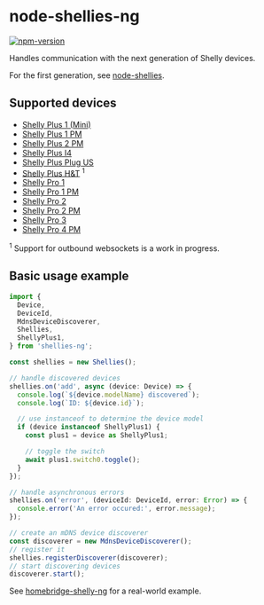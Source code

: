 # node-shellies-ng
[![npm-version](https://badgen.net/npm/v/shellies-ng)](https://www.npmjs.com/package/shellies-ng)

Handles communication with the next generation of Shelly devices.

For the first generation, see [node-shellies](https://github.com/alexryd/node-shellies).

## Supported devices

* [Shelly Plus 1 (Mini)](https://shelly-api-docs.shelly.cloud/gen2/Devices/ShellyPlus1)
* [Shelly Plus 1 PM](https://shelly-api-docs.shelly.cloud/gen2/Devices/ShellyPlus1PM)
* [Shelly Plus 2 PM](https://shelly-api-docs.shelly.cloud/gen2/Devices/ShellyPlus2PM)
* [Shelly Plus I4](https://shelly-api-docs.shelly.cloud/gen2/Devices/ShellyPlusI4)
* [Shelly Plus Plug US](https://shelly-api-docs.shelly.cloud/gen2/Devices/ShellyPlugUS)
* [Shelly Plus H&T](https://shelly-api-docs.shelly.cloud/gen2/Devices/ShellyPlusHT) <sup>1</sup>
* [Shelly Pro 1](https://shelly-api-docs.shelly.cloud/gen2/Devices/ShellyPro1)
* [Shelly Pro 1 PM](https://shelly-api-docs.shelly.cloud/gen2/Devices/ShellyPro1PM)
* [Shelly Pro 2](https://shelly-api-docs.shelly.cloud/gen2/Devices/ShellyPro2)
* [Shelly Pro 2 PM](https://shelly-api-docs.shelly.cloud/gen2/Devices/ShellyPro2PM)
* [Shelly Pro 3](https://shelly-api-docs.shelly.cloud/gen2/Devices/ShellyPro3)
* [Shelly Pro 4 PM](https://shelly-api-docs.shelly.cloud/gen2/Devices/ShellyPro4PM)

<sup>1</sup> Support for outbound websockets is a work in progress.

## Basic usage example

```typescript
import {
  Device,
  DeviceId,
  MdnsDeviceDiscoverer,
  Shellies,
  ShellyPlus1,
} from 'shellies-ng';

const shellies = new Shellies();

// handle discovered devices
shellies.on('add', async (device: Device) => {
  console.log(`${device.modelName} discovered`);
  console.log(`ID: ${device.id}`);

  // use instanceof to determine the device model
  if (device instanceof ShellyPlus1) {
    const plus1 = device as ShellyPlus1;

    // toggle the switch
    await plus1.switch0.toggle();
  }
});

// handle asynchronous errors
shellies.on('error', (deviceId: DeviceId, error: Error) => {
  console.error('An error occured:', error.message);
});

// create an mDNS device discoverer
const discoverer = new MdnsDeviceDiscoverer();
// register it
shellies.registerDiscoverer(discoverer);
// start discovering devices
discoverer.start();
```

See [homebridge-shelly-ng]() for a real-world example.
